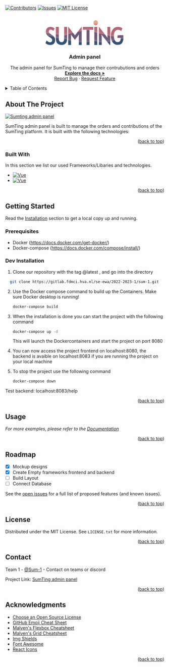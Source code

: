 <!-- Improved compatibility of back to top link: See: https://github.com/othneildrew/Best-README-Template/pull/73 -->
<a name="readme-top"></a>
<!--
*** Thanks for checking out the Best-README-Template. If you have a suggestion
*** that would make this better, please fork the repo and create a pull request
*** or simply open an issue with the tag "enhancement".
*** Don't forget to give the project a star!
*** Thanks again! Now go create something AMAZING! :D
-->



<!-- PROJECT SHIELDS -->
<!--
*** I'm using markdown "reference style" links for readability.
*** Reference links are enclosed in brackets [ ] instead of parentheses ( ).
*** See the bottom of this document for the declaration of the reference variables
*** for contributors-url, forks-url, etc. This is an optional, concise syntax you may use.
*** https://www.markdownguide.org/basic-syntax/#reference-style-links
-->
[![Contributors][contributors-shield]][contributors-url]
[![Issues][issues-shield]][issues-url]
[![MIT License][license-shield]][license-url]




<!-- PROJECT LOGO -->
<br />
<div align="center">
  <a href="https://github.com/othneildrew/Best-README-Template">
    <img src="frontend/src/assets/logo.png" alt="Logo" width="250" height="80">
  </a>

<h3 align="center">Admin panel</h3>

  <p align="center">
    The admin panel for SumTing to manage their contrubutions and orders
    <br />
    <a href=""><strong>Explore the docs »</strong></a>
    <br />
    <a href="https://gitlab.fdmci.hva.nl/se-ewa/2022-2023-1/sum-1/-/issues/new">Report Bug</a>
    ·
    <a href="https://gitlab.fdmci.hva.nl/se-ewa/2022-2023-1/sum-1/-/issues/new">Request Feature</a>
  </p>
</div>



<!-- TABLE OF CONTENTS -->
<details>
  <summary>Table of Contents</summary>
  <ol>
    <li>
      <a href="#about-the-project">About The Project</a>
      <ul>
        <li><a href="#built-with">Built With</a></li>
      </ul>
    </li>
    <li>
      <a href="#getting-started">Getting Started</a>
      <ul>
        <li><a href="#prerequisites">Prerequisites</a></li>
        <li><a href="#installation">Installation</a></li>
      </ul>
    </li>
    <li><a href="#usage">Usage</a></li>
    <li><a href="#roadmap">Roadmap</a></li>
    <li><a href="#contributing">Contributing</a></li>
    <li><a href="#license">License</a></li>
    <li><a href="#contact">Contact</a></li>
    <li><a href="#acknowledgments">Acknowledgments</a></li>
  </ol>
</details>



<!-- ABOUT THE PROJECT -->
## About The Project

[![Sumting admin panel][product-screenshot]](https://sumting.org)

SumTing admin panel is built to manage the orders and contributions of the SumTing platform. It is built with the following technologies:


<p align="right">(<a href="#readme-top">back to top</a>)</p>



### Built With

In this section we list our used Frameworks/Libaries and technologies.
* [![Vue][Vue.js]][Vue-url]
* [![Vue][Spring-url]][spring-url]


<p align="right">(<a href="#readme-top">back to top</a>)</p>



<!-- GETTING STARTED -->
## Getting Started

Read the <a href="#installation">Installation</a> section to get a local copy up and running.

### Prerequisites

* Docker (https://docs.docker.com/get-docker/)
* Docker-compose (https://docs.docker.com/compose/install/)

### Dev Installation

1. Clone our repository with the tag @latest , and go into the directory
   
 ```sh
   git clone https://gitlab.fdmci.hva.nl/se-ewa/2022-2023-1/sum-1.git
   ```
2. Use the Docker compose command to build up the Containers. Make sure Docker desktop is running!
   ```sh
   docker-compose build
   ```
3. When the installation is done you can start the project with the following command
   ```sh
   docker-compose up -d
   ```
   This will launch the Dockercontainers and start the project on port 8080
4. You can now access the project frontend on localhost:8080, the backend is avaible on localhost:8083 if you are running the project on your local machine

5. To stop the project use the following command
   ```sh
   docker-compose down
   ```
Test backend: localhost:8083/help

<p align="right">(<a href="#readme-top">back to top</a>)</p>



<!-- USAGE EXAMPLES -->
## Usage


_For more examples, please refer to the [Documentation](https://example.com)_

<p align="right">(<a href="#readme-top">back to top</a>)</p>



<!-- ROADMAP -->
## Roadmap

- [x] Mockup designs
- [x] Create Empty frameworks frontend and backend
- [ ] Build Layout
- [ ] Connect Database

See the [open issues](https://gitlab.fdmci.hva.nl/se-ewa/2022-2023-1/sum-1/-/issues) for a full list of proposed features (and known issues).

<p align="right">(<a href="#readme-top">back to top</a>)</p>



<!-- LICENSE -->
## License

Distributed under the MIT License. See `LICENSE.txt` for more information.

<p align="right">(<a href="#readme-top">back to top</a>)</p>



<!-- CONTACT -->
## Contact

Team 1 - [@Sum-1](ht) - Contact on teams or discord

Project Link: [SumTing admin panel](https://gitlab.fdmci.hva.nl/se-ewa/2022-2023-1/sum-1)

<p align="right">(<a href="#readme-top">back to top</a>)</p>



<!-- ACKNOWLEDGMENTS -->
## Acknowledgments
* [Choose an Open Source License](https://choosealicense.com)
* [GitHub Emoji Cheat Sheet](https://www.webpagefx.com/tools/emoji-cheat-sheet)
* [Malven's Flexbox Cheatsheet](https://flexbox.malven.co/)
* [Malven's Grid Cheatsheet](https://grid.malven.co/)
* [Img Shields](https://shields.io)
* [Font Awesome](https://fontawesome.com)
* [React Icons](https://react-icons.github.io/react-icons/search)

<p align="right">(<a href="#readme-top">back to top</a>)</p>



<!-- MARKDOWN LINKS & IMAGES -->
<!-- https://www.markdownguide.org/basic-syntax/#reference-style-links -->
[contributors-shield]: https://img.shields.io/github/contributors/othneildrew/Best-README-Template.svg?style=for-the-badge
[contributors-url]: https://gitlab.fdmci.hva.nl/se-ewa/2022-2023-1/sum-1/-/project_members
[stars-shield]: https://img.shields.io/github/stars/othneildrew/Best-README-Template.svg?style=for-the-badge
[issues-shield]: https://img.shields.io/gitlab/issues/open/se-ewa/2022-2023-1/sum-1?gitlab_url=https%3A%2F%2Fgitlab.fdmci.hva.nl

[issues-url]: https://img.shields.io/gitlab/issues/open:se-ewa/2022-2023-1/sum-1?gitlab_url=https://gitlab.fdmci.hva.nl/

[license-shield]: https://img.shields.io/github/license/othneildrew/Best-README-Template.svg?style=for-the-badge
[license-url]: https://gitlab.fdmci.hva.nl/se-ewa/2022-2023-1/sum-1

[product-screenshot]: https://uploads-ssl.webflow.com/61b75f7704ba6b6a2966c019/62ecefa33da29e9074f95292_PlanetVFF.png
[Vue.js]: https://img.shields.io/badge/Vue.js-35495E?style=for-the-badge&logo=vuedotjs&logoColor=4FC08D
[Vue-url]: https://vuejs.org/
[Spring-url]: https://img.shields.io/badge/Spring_Boot-F2F4F9?style=for-the-badge&logo=spring-boot
[Spring-boot]:https://img.shields.io/badge/Spring-6DB33F?style=for-the-badge&logo=spring&logoColor=white"
